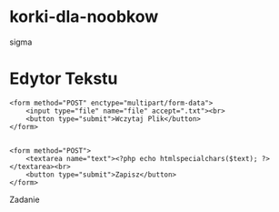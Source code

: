 # korki-dla-noobkow
sigma
<?php

$file = 'plik_tekstowy.txt';

if ($_SERVER['REQUEST_METHOD'] == 'POST') {
    if (isset($_FILES['file'])) {
       
        if ($_FILES['file']['error'] == 0) {
            
            $text = file_get_contents($_FILES['file']['tmp_name']);
        }
    } elseif (isset($_POST['text'])) {
        
        $text = $_POST['text'];
        file_put_contents($file, $text);
    }
} else {
    
    $text = file_exists($file) ? file_get_contents($file) : '';
}

?>

<!DOCTYPE html>
<html lang="pl">
<head>
    <meta charset="UTF-8">
    <meta name="viewport" content="width=device-width, initial-scale=1.0">
    <title>Edytor Tekstu</title>
    <style>
        textarea {
            width: 100%;
            height: 300px;
        }
        button {
            margin-top: 10px;
        }
        input[type="file"] {
            margin-top: 10px;
        }
    </style>
</head>
<body>
    <h1>Edytor Tekstu</h1>

    
    <form method="POST" enctype="multipart/form-data">
        <input type="file" name="file" accept=".txt"><br>
        <button type="submit">Wczytaj Plik</button>
    </form>

    
    <form method="POST">
        <textarea name="text"><?php echo htmlspecialchars($text); ?></textarea><br>
        <button type="submit">Zapisz</button>
    </form>
</body>
</html>


Zadanie
